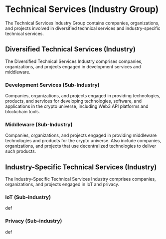 # Technical Services (Industry Group)

The Technical Services Industry Group contains companies, organizations, and projects involved in diversified technical services and industry-specific technical services.



## Diversified Technical Services (Industry)

The Diversified Technical Services Industry comprises companies, organizations, and projects engaged in development services and middleware.

### Development Services (Sub-Industry)

Companies, organizations, and projects engaged in providing technologies, products, and services for developing technologies, software, and applications in the crypto universe, including Web3 API platforms and blockchain tools.&#x20;

### Middleware (Sub-Industry)

Companies, organizations, and projects engaged in providing middleware technologies and products for the crypto universe. Also include companies, organizations, and projects that use decentralized technologies to deliver such products.



## Industry-Specific Technical Services (Industry)

The Industry-Specific Technical Services Industry comprises companies, organizations, and projects engaged in IoT and privacy.

### IoT (Sub-industry)

def

### Privacy (Sub-industry)

def

